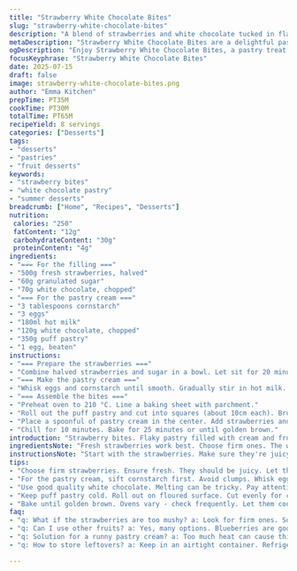```yaml
---
title: "Strawberry White Chocolate Bites"
slug: "strawberry-white-chocolate-bites"
description: "A blend of strawberries and white chocolate tucked in flaky pastry. Ideal as a dessert. Use fresh strawberries. White chocolate adds sweetness. Make a pastry cream to fill. A quick bake gives a light crisp. Flaky and creamy textures come together well. Each bite bursts with flavor. A treat for summer gatherings."
metaDescription: "Strawberry White Chocolate Bites are a delightful pastry filled with strawberries and white chocolate. Perfect summer dessert for gatherings."
ogDescription: "Enjoy Strawberry White Chocolate Bites, a pastry treat bursting with strawberry and creamy white chocolate goodness. Perfect for summer occasions."
focusKeyphrase: "Strawberry White Chocolate Bites"
date: 2025-07-15
draft: false
image: strawberry-white-chocolate-bites.png
author: "Emma Kitchen"
prepTime: PT35M
cookTime: PT30M
totalTime: PT65M
recipeYield: 8 servings
categories: ["Desserts"]
tags:
- "desserts"
- "pastries"
- "fruit desserts"
keywords:
- "strawberry bites"
- "white chocolate pastry"
- "summer desserts"
breadcrumb: ["Home", "Recipes", "Desserts"]
nutrition: 
 calories: "250"
 fatContent: "12g"
 carbohydrateContent: "30g"
 proteinContent: "4g"
ingredients:
- "=== For the filling ==="
- "500g fresh strawberries, halved"
- "60g granulated sugar"
- "70g white chocolate, chopped"
- "=== For the pastry cream ==="
- "3 tablespoons cornstarch"
- "3 eggs"
- "180ml hot milk"
- "120g white chocolate, chopped"
- "350g puff pastry"
- "1 egg, beaten"
instructions:
- "=== Prepare the strawberries ==="
- "Combine halved strawberries and sugar in a bowl. Let sit for 20 minutes. Drain excess juice."
- "=== Make the pastry cream ==="
- "Whisk eggs and cornstarch until smooth. Gradually stir in hot milk. Thicken over medium heat until bubbling. Remove from heat. Add white chocolate, stir until melted. Sift into a bowl and chill for 30 minutes."
- "=== Assemble the bites ==="
- "Preheat oven to 210 °C. Line a baking sheet with parchment."
- "Roll out the puff pastry and cut into squares (about 10cm each). Brush edges with beaten egg."
- "Place a spoonful of pastry cream in the center. Add strawberries and some white chocolate over the cream. Fold the pastry to form triangles. Seal edges with a fork. Brush the top with egg wash. Score a few small slits for steam."
- "Chill for 10 minutes. Bake for 25 minutes or until golden brown."
introduction: "Strawberry bites. Flaky pastry filled with cream and fruit. A mix of textures. Strawberries, sweet and juicy. White chocolate, a smooth touch. Puff pastry, light and airy. Now that’s a combination. Perfect for warm evenings. Fresh ingredients elevate the dish. Simple to prepare. Great for parties. Bite-sized joy."
ingredientsNote: "Fresh strawberries work best. Choose firm ones. The white chocolate should be of good quality. This matters for melting better. Cornstarch thickens the pastry cream nicely. Avoid lumps. Puff pastry is delicate. Ensure it's cold for easier handling. Prepping ahead saves time. Chill drinks too."
instructionsNote: "Start with the strawberries. Make sure they're juicy by letting them sit. Then, mix the pastry cream. Whisk well to prevent clumps. Keep an eye while heating the custard. It can thicken quickly. Roll the pastry on a floured surface. Cut evenly for baking. Assemble quickly to keep everything fresh. Bake until golden. Let cool slightly before serving."
tips:
- "Choose firm strawberries. Ensure fresh. They should be juicy. Let them rest. Sugar draws out juices. Draining is important. Too much juice makes soggy. No one wants soggy pastry."
- "For the pastry cream, sift cornstarch first. Avoid clumps. Whisk eggs well before adding. Hot milk needs gradual mixing. Heat carefully. Custard thickens fast. Watch closely during cooking."
- "Use good quality white chocolate. Melting can be tricky. Pay attention to temperature. Ensure chopped pieces are small. This helps them melt smoothly. Chilling the cream mixture is crucial."
- "Keep puff pastry cold. Roll out on floured surface. Cut evenly for cooking. Egg wash for shine. Scoring slits lets steam escape. Helps pastry stay flaky."
- "Bake until golden brown. Ovens vary - check frequently. Let them cool slightly before serving. Flavors will intensify as they rest. Serve with whipped cream if desired."
faq:
- "q: What if the strawberries are too mushy? a: Look for firm ones. Soft strawberries lead to watery filling. If too ripe, try using frozen ones slightly thawed. They work too."
- "q: Can I use other fruits? a: Yes, many options. Blueberries are good for this. Apples make a nice change too. Experiment with what's available."
- "q: Solution for a runny pastry cream? a: Too much heat can cause this. If it happens, whisk cold milk with cornstarch then heat. Adjust heat next time."
- "q: How to store leftovers? a: Keep in an airtight container. Refrigerate for a few days. Can freeze if needed. Just reheat in oven when ready."

---
```

